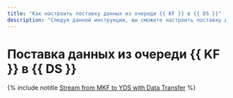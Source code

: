 ```yaml
---
title: "Как настроить поставку данных из очереди {{ KF }} в {{ DS }}"
description: "Следуя данной инструкции, вы сможете настроить поставку данных из очереди {{ KF }} в {{ DS }}."
---
```


# Поставка данных из очереди {{ KF }} в {{ DS }}

{% include notitle [Stream from MKF to YDS with Data Transfer](../../_tutorials/dataplatform/data-transfer-mkf-yds.md) %}
